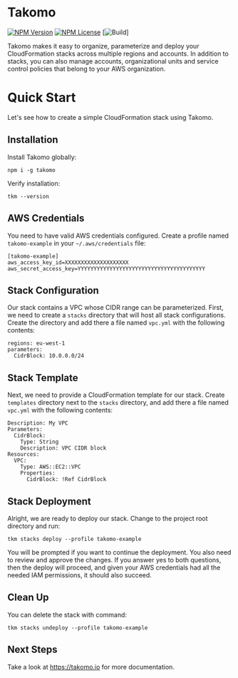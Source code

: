 # Takomo

[![NPM Version](https://img.shields.io/npm/v/npm.svg?style=flat)]()
[![NPM License](https://img.shields.io/npm/l/all-contributors.svg?style=flat)](https://github.com/takomo-io/takomo/blob/master/LICENSE)
[![Build](https://img.shields.io/github/workflow/status/takomo-io/takomo/Default/master?style=flat)]


Takomo makes it easy to organize, parameterize and deploy your CloudFormation stacks across multiple regions and accounts. In addition to stacks, you can also manage accounts, organizational units and service control policies that belong to your AWS organization.

# Quick Start

Let's see how to create a simple CloudFormation stack using Takomo.

## Installation

Install Takomo globally:

    npm i -g takomo

Verify installation:

    tkm --version

## AWS Credentials

You need to have valid AWS credentials configured. Create a profile named `takomo-example` in your `~/.aws/credentials` file:

    [takomo-example]
    aws_access_key_id=XXXXXXXXXXXXXXXXXXXX
    aws_secret_access_key=YYYYYYYYYYYYYYYYYYYYYYYYYYYYYYYYYYYYYYYY

## Stack Configuration

Our stack contains a VPC whose CIDR range can be parameterized. First, we need to create a `stacks` directory that will host all stack configurations. Create the directory and add there a file named `vpc.yml` with the following contents:

    regions: eu-west-1
    parameters:
      CidrBlock: 10.0.0.0/24

## Stack Template

Next, we need to provide a CloudFormation template for our stack. Create `templates` directory next to the `stacks` directory, and add there a file named `vpc.yml` with the following contents:

    Description: My VPC
    Parameters:
      CidrBlock:
        Type: String
        Description: VPC CIDR block
    Resources:
      VPC:
        Type: AWS::EC2::VPC
        Properties:
          CidrBlock: !Ref CidrBlock

## Stack Deployment

Alright, we are ready to deploy our stack. Change to the project root directory and run:

    tkm stacks deploy --profile takomo-example

You will be prompted if you want to continue the deployment. You also need to review and approve the changes. If you answer yes to both questions, then the deploy will proceed, and given your AWS credentials had all the needed IAM permissions, it should also succeed.

## Clean Up

You can delete the stack with command:

    tkm stacks undeploy --profile takomo-example

## Next Steps

Take a look at https://takomo.io for more documentation.
